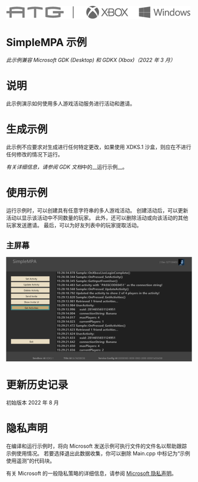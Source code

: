 ![](./media/image1.png)

# SimpleMPA 示例

*此示例兼容 Microsoft GDK (Desktop) 和 GDKX (Xbox)（2022 年 3 月）*

# 说明

此示例演示如何使用多人游戏活动服务进行活动和邀请。

# 生成示例

此示例不应要求对生成进行任何特定更改，如果使用 XDKS.1 沙盒，则应在不进行任何修改的情况下运行。

*有关详细信息，请参阅* *GDK 文档*中的__运行示例__。&nbsp;

# 使用示例

运行示例时，可以创建具有任意字符串的多人游戏活动。 创建活动后，可以更新活动以显示该活动中不同数量的玩家。 此外，还可以删除活动或向该活动的其他玩家发送邀请。 最后，可以为好友列表中的玩家提取活动。

## 主屏幕

![自动生成的图形用户界面、文本描述](./media/image3.png)

# 更新历史记录

初始版本 2022 年 8 月

# 隐私声明

在编译和运行示例时，将向 Microsoft 发送示例可执行文件的文件名以帮助跟踪示例使用情况。 若要选择退出此数据收集，你可以删除 Main.cpp 中标记为&ldquo;示例使用遥测&rdquo;的代码块。

有关 Microsoft 的一般隐私策略的详细信息，请参阅 [Microsoft 隐私声明](https://privacy.microsoft.com/en-us/privacystatement/)。


